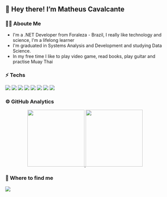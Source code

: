 ## :metal: Hey there! I’m Matheus Cavalcante

### :man_technologist: Aboute Me
- I'm a .NET Developer from Foraleza - Brazil, I really like technology and science, I'm a lifelong learner
- I'm graduated in Systems Analysis and Development and studying Data Science.
- In my free time I like to play video game, read books, play guitar and practise Muay Thai

### :zap: Techs
<p align="left">  
  <img src="https://img.shields.io/badge/.NET-5C2D91?style=for-the-badge&logo=.net&logoColor=white" />
  <img src="https://img.shields.io/badge/C%23-239120?style=for-the-badge&logo=c-sharp&logoColor=white" />
  <img src="https://img.shields.io/badge/Node.js-43853D?style=for-the-badge&logo=node.js&logoColor=white" />
  <img src="https://img.shields.io/badge/Microsoft_SQL_Server-CC2927?style=for-the-badge&logo=microsoft-sql-server&logoColor=white" />  
  <img src="https://img.shields.io/badge/PostgreSQL-316192?style=for-the-badge&logo=postgresql&logoColor=white" />  
  <img src="https://img.shields.io/badge/Ubuntu-E95420?style=for-the-badge&logo=ubuntu&logoColor=white" />
  <img src="https://img.shields.io/badge/Shell_Script-121011?style=for-the-badge&logo=gnu-bash&logoColor=white" />
  <img src="https://img.shields.io/badge/GitHub-100000?style=for-the-badge&logo=github&logoColor=white" />
</p>

### :gear: GitHub Analytics
<p align="center">
  <a href="https://github.com/matheuscavalcante">
    <img height="180em" src="https://github-readme-stats.vercel.app/api?username=matheuscavalcante&show_icons=true&theme=dark&count_private&custom_title=My&nbsp;GitHub&nbsp;Statistics" />
    <img height="180em" src="https://github-readme-stats.vercel.app/api/top-langs/?username=matheuscavalcante&layout=compact&theme=dark&custom_title=My&nbsp;Programming&nbsp;Languages" />
  </a>
</p>

### :handshake: Where to find me
<p align="left">
  <a href="https://www.linkedin.com/in/matheus-cavalcante/">
    <img src="https://img.shields.io/badge/LinkedIn-0077B5?style=for-the-badge&logo=linkedin&logoColor=white" />
  </a>
</p>
